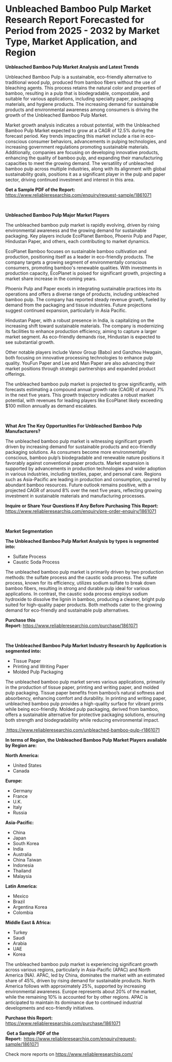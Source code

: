 <p><h1>Unbleached Bamboo Pulp Market Research Report Forecasted for Period from 2025 -  2032 by Market Type, Market Application, and Region</h1></p><p><strong>Unbleached Bamboo Pulp Market Analysis and Latest Trends</strong></p>
<p><p>Unbleached Bamboo Pulp is a sustainable, eco-friendly alternative to traditional wood pulp, produced from bamboo fibers without the use of bleaching agents. This process retains the natural color and properties of bamboo, resulting in a pulp that is biodegradable, compostable, and suitable for various applications, including specialty paper, packaging materials, and hygiene products. The increasing demand for sustainable products and environmental awareness among consumers is driving the growth of the Unbleached Bamboo Pulp Market.</p><p>Market growth analysis indicates a robust potential, with the Unbleached Bamboo Pulp Market expected to grow at a CAGR of 12.5% during the forecast period. Key trends impacting this market include a rise in eco-conscious consumer behaviors, advancements in pulping technologies, and increasing government regulations promoting sustainable materials. Additionally, companies are focusing on developing innovative products, enhancing the quality of bamboo pulp, and expanding their manufacturing capacities to meet the growing demand. The versatility of unbleached bamboo pulp across multiple industries, along with its alignment with global sustainability goals, positions it as a significant player in the pulp and paper sector, driving continued investment and interest in this area.</p></p>
<p><strong>Get a Sample PDF of the Report:&nbsp;</strong> <a href="https://www.reliableresearchiq.com/enquiry/request-sample/1861071?utm_campaign=3524&utm_medium=2&utm_source=Github&utm_content=ia&utm_term=03042025&utm_id=unbleached-bamboo-pulp">https://www.reliableresearchiq.com/enquiry/request-sample/1861071</a></p>
<p>&nbsp;</p>
<p><strong>Unbleached Bamboo Pulp Major Market Players</strong></p>
<p><p>The unbleached bamboo pulp market is rapidly evolving, driven by rising environmental awareness and the growing demand for sustainable packaging. Key players include EcoPlanet Bamboo, Phoenix Pulp and Paper, Hindustan Paper, and others, each contributing to market dynamics.</p><p>EcoPlanet Bamboo focuses on sustainable bamboo cultivation and production, positioning itself as a leader in eco-friendly products. The company targets a growing segment of environmentally conscious consumers, promoting bamboo's renewable qualities. With investments in production capacity, EcoPlanet is poised for significant growth, projecting a market share increase in the coming years.</p><p>Phoenix Pulp and Paper excels in integrating sustainable practices into its operations and offers a diverse range of products, including unbleached bamboo pulp. The company has reported steady revenue growth, fueled by demand from the packaging and tissue industries. Future projections suggest continued expansion, particularly in Asia Pacific.</p><p>Hindustan Paper, with a robust presence in India, is capitalizing on the increasing shift toward sustainable materials. The company is modernizing its facilities to enhance production efficiency, aiming to capture a larger market segment. As eco-friendly demands rise, Hindustan is expected to see substantial growth.</p><p>Other notable players include Vanov Group (Babo) and Ganzhou Hwagain, both focusing on innovative processing technologies to enhance pulp quality. YouFun Paper and Lee and Man Paper are also advancing their market positions through strategic partnerships and expanded product offerings.</p><p>The unbleached bamboo pulp market is projected to grow significantly, with forecasts estimating a compound annual growth rate (CAGR) of around 7% in the next five years. This growth trajectory indicates a robust market potential, with revenues for leading players like EcoPlanet likely exceeding $100 million annually as demand escalates.</p></p>
<p>&nbsp;</p>
<p><strong>What Are The Key Opportunities For Unbleached Bamboo Pulp Manufacturers?</strong></p>
<p><p>The unbleached bamboo pulp market is witnessing significant growth driven by increasing demand for sustainable products and eco-friendly packaging solutions. As consumers become more environmentally conscious, bamboo pulp’s biodegradable and renewable nature positions it favorably against conventional paper products. Market expansion is supported by advancements in production technologies and wider adoption in various industries, including textiles, paper, and personal care. Regions such as Asia-Pacific are leading in production and consumption, spurred by abundant bamboo resources. Future outlook remains positive, with a projected CAGR of around 8% over the next five years, reflecting growing investment in sustainable materials and manufacturing processes.</p></p>
<p><strong>Inquire or Share Your Questions If Any Before Purchasing This Report:</strong> <a href="https://www.reliableresearchiq.com/enquiry/pre-order-enquiry/1861071?utm_campaign=3524&utm_medium=2&utm_source=Github&utm_content=ia&utm_term=03042025&utm_id=unbleached-bamboo-pulp">https://www.reliableresearchiq.com/enquiry/pre-order-enquiry/1861071</a></p>
<p>&nbsp;</p>
<p><strong>Market Segmentation</strong></p>
<p><strong>The Unbleached Bamboo Pulp Market Analysis by types is segmented into:</strong></p>
<p><ul><li>Sulfate Process</li><li>Caustic Soda Process</li></ul></p>
<p><p>The unbleached bamboo pulp market is primarily driven by two production methods: the sulfate process and the caustic soda process. The sulfate process, known for its efficiency, utilizes sodium sulfate to break down bamboo fibers, resulting in strong and durable pulp ideal for various applications. In contrast, the caustic soda process employs sodium hydroxide to dissolve the lignin in bamboo, producing a cleaner, bright pulp suited for high-quality paper products. Both methods cater to the growing demand for eco-friendly and sustainable pulp alternatives.</p></p>
<p><strong>Purchase this Report:&nbsp;</strong><a href="https://www.reliableresearchiq.com/purchase/1861071?utm_campaign=3524&utm_medium=2&utm_source=Github&utm_content=ia&utm_term=03042025&utm_id=unbleached-bamboo-pulp">https://www.reliableresearchiq.com/purchase/1861071</a></p>
<p>&nbsp;</p>
<p><strong>The Unbleached Bamboo Pulp Market Industry Research by Application is segmented into:</strong></p>
<p><ul><li>Tissue Paper</li><li>Printing and Writing Paper</li><li>Molded Pulp Packaging</li></ul></p>
<p><p>The unbleached bamboo pulp market serves various applications, primarily in the production of tissue paper, printing and writing paper, and molded pulp packaging. Tissue paper benefits from bamboo’s natural softness and absorbency, enhancing comfort and durability. In printing and writing paper, unbleached bamboo pulp provides a high-quality surface for vibrant prints while being eco-friendly. Molded pulp packaging, derived from bamboo, offers a sustainable alternative for protective packaging solutions, ensuring both strength and biodegradability while reducing environmental impact.</p></p>
<p><a href="https://www.reliableresearchiq.com/unbleached-bamboo-pulp-r1861071?utm_campaign=3524&utm_medium=2&utm_source=Github&utm_content=ia&utm_term=03042025&utm_id=unbleached-bamboo-pulp">&nbsp;https://www.reliableresearchiq.com/unbleached-bamboo-pulp-r1861071</a></p>
<p><strong>In terms of Region, the Unbleached Bamboo Pulp Market Players available by Region are:</strong></p>
<p>
    <p> <strong> North America: </strong>
        <ul>
            <li>United States</li>
            <li>Canada</li>
        </ul>
        </p> 
    <p> <strong> Europe: </strong>
        <ul>
            <li>Germany</li>
            <li>France</li>
            <li>U.K.</li>
            <li>Italy</li>
            <li>Russia</li>
        </ul>
        </p> 
    <p> <strong> Asia-Pacific: </strong>
        <ul>
            <li>China</li>
            <li>Japan</li>
            <li>South Korea</li>
            <li>India</li>
            <li>Australia</li>
            <li>China Taiwan</li>
            <li>Indonesia</li>
            <li>Thailand</li>
            <li>Malaysia</li>
        </ul>
        </p> 
    <p> <strong> Latin America: </strong>
        <ul>
            <li>Mexico</li>
            <li>Brazil</li>
            <li>Argentina Korea</li>
            <li>Colombia</li>
        </ul>
        </p> 
    <p> <strong> Middle East & Africa: </strong>
        <ul>
            <li>Turkey</li>
            <li>Saudi</li>
            <li>Arabia</li>
            <li>UAE</li>
            <li>Korea</li>
        </ul>
    </p>
    </p>
<p><p>The unbleached bamboo pulp market is experiencing significant growth across various regions, particularly in Asia-Pacific (APAC) and North America (NA). APAC, led by China, dominates the market with an estimated share of 45%, driven by rising demand for sustainable products. North America follows with approximately 25%, supported by increasing environmental awareness. Europe represents about 20% of the market, while the remaining 10% is accounted for by other regions. APAC is anticipated to maintain its dominance due to continued industrial developments and eco-friendly initiatives.</p></p>
<p><strong>Purchase this Report: </strong><a href="https://www.reliableresearchiq.com/purchase/1861071?utm_campaign=3524&utm_medium=2&utm_source=Github&utm_content=ia&utm_term=03042025&utm_id=unbleached-bamboo-pulp">https://www.reliableresearchiq.com/purchase/1861071</a></p>
<p>&nbsp;<strong>Get a Sample PDF of the Report:&nbsp;&nbsp;</strong><a href="https://www.reliableresearchiq.com/enquiry/request-sample/1861071?utm_campaign=3524&utm_medium=2&utm_source=Github&utm_content=ia&utm_term=03042025&utm_id=unbleached-bamboo-pulp">https://www.reliableresearchiq.com/enquiry/request-sample/1861071</a></p>
<p><strong></strong></p>
<p>Check more reports on <a href="https://www.reliableresearchiq.com/?utm_campaign=3524&utm_medium=2&utm_source=Github&utm_content=ia&utm_term=03042025&utm_id=unbleached-bamboo-pulp">https://www.reliableresearchiq.com/</a></p>